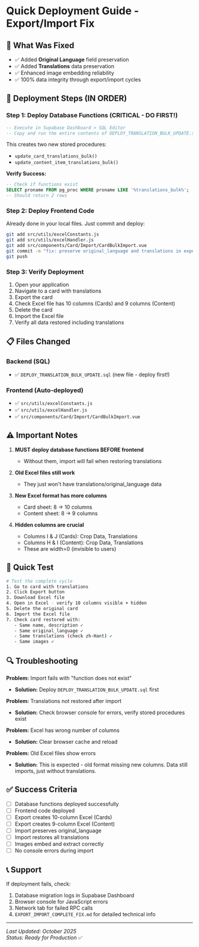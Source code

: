 # Quick Deployment Guide - Export/Import Fix

## 🎯 What Was Fixed
- ✅ Added **Original Language** field preservation
- ✅ Added **Translations** data preservation  
- ✅ Enhanced image embedding reliability
- ✅ 100% data integrity through export/import cycles

## 🚀 Deployment Steps (IN ORDER)

### Step 1: Deploy Database Functions (CRITICAL - DO FIRST!)
```sql
-- Execute in Supabase Dashboard > SQL Editor
-- Copy and run the entire contents of DEPLOY_TRANSLATION_BULK_UPDATE.sql
```

This creates two new stored procedures:
- `update_card_translations_bulk()`
- `update_content_item_translations_bulk()`

**Verify Success:**
```sql
-- Check if functions exist
SELECT proname FROM pg_proc WHERE proname LIKE '%translations_bulk%';
-- Should return 2 rows
```

### Step 2: Deploy Frontend Code
Already done in your local files. Just commit and deploy:
```bash
git add src/utils/excelConstants.js
git add src/utils/excelHandler.js
git add src/components/Card/Import/CardBulkImport.vue
git commit -m "fix: preserve original_language and translations in export/import"
git push
```

### Step 3: Verify Deployment
1. Open your application
2. Navigate to a card with translations
3. Export the card
4. Check Excel file has 10 columns (Cards) and 9 columns (Content)
5. Delete the card
6. Import the Excel file
7. Verify all data restored including translations

## 📋 Files Changed

### Backend (SQL)
- ✅ `DEPLOY_TRANSLATION_BULK_UPDATE.sql` (new file - deploy first!)

### Frontend (Auto-deployed)
- ✅ `src/utils/excelConstants.js`
- ✅ `src/utils/excelHandler.js`
- ✅ `src/components/Card/Import/CardBulkImport.vue`

## ⚠️ Important Notes

1. **MUST deploy database functions BEFORE frontend**
   - Without them, import will fail when restoring translations
   
2. **Old Excel files still work**
   - They just won't have translations/original_language data
   
3. **New Excel format has more columns**
   - Card sheet: 8 → 10 columns
   - Content sheet: 8 → 9 columns
   
4. **Hidden columns are crucial**
   - Columns I & J (Cards): Crop Data, Translations
   - Columns H & I (Content): Crop Data, Translations
   - These are width=0 (invisible to users)

## 🧪 Quick Test

```bash
# Test the complete cycle
1. Go to card with translations
2. Click Export button
3. Download Excel file
4. Open in Excel - verify 10 columns visible + hidden
5. Delete the original card
6. Import the Excel file
7. Check card restored with:
   - Same name, description ✓
   - Same original_language ✓
   - Same translations (check zh-Hant) ✓
   - Same images ✓
```

## 🔍 Troubleshooting

**Problem:** Import fails with "function does not exist"
- **Solution:** Deploy `DEPLOY_TRANSLATION_BULK_UPDATE.sql` first

**Problem:** Translations not restored after import
- **Solution:** Check browser console for errors, verify stored procedures exist

**Problem:** Excel has wrong number of columns
- **Solution:** Clear browser cache and reload

**Problem:** Old Excel files show errors
- **Solution:** This is expected - old format missing new columns. Data still imports, just without translations.

## ✅ Success Criteria

- [ ] Database functions deployed successfully
- [ ] Frontend code deployed
- [ ] Export creates 10-column Excel (Cards)
- [ ] Export creates 9-column Excel (Content)  
- [ ] Import preserves original_language
- [ ] Import restores all translations
- [ ] Images embed and extract correctly
- [ ] No console errors during import

## 📞 Support

If deployment fails, check:
1. Database migration logs in Supabase Dashboard
2. Browser console for JavaScript errors
3. Network tab for failed RPC calls
4. `EXPORT_IMPORT_COMPLETE_FIX.md` for detailed technical info

---

*Last Updated: October 2025*  
*Status: Ready for Production* ✅

